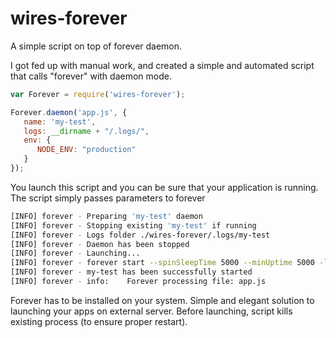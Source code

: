 # wires-forever

A simple script on top of forever daemon.

I got fed up with manual work, and created a simple and automated script that calls "forever" with daemon mode.

```js
var Forever = require('wires-forever');

Forever.daemon('app.js', {
   name: 'my-test',
   logs: __dirname + "/.logs/",
   env: {
      NODE_ENV: "production"
   }
});
```

You launch this script and you can be sure that your application is running. The script simply passes parameters to forever

```bash
[INFO] forever - Preparing 'my-test' daemon
[INFO] forever - Stopping existing 'my-test' if running
[INFO] forever - Logs folder ./wires-forever/.logs/my-test
[INFO] forever - Daemon has been stopped
[INFO] forever - Launching...
[INFO] forever - forever start --spinSleepTime 5000 --minUptime 5000 -l /.logs/my-test/logs.txt --uid my-test app.js
[INFO] forever - my-test has been successfully started
[INFO] forever - info:    Forever processing file: app.js
```

Forever has to be installed on your system.
Simple and elegant solution to launching your apps on external server. Before launching, script kills existing process 
(to ensure proper restart).

